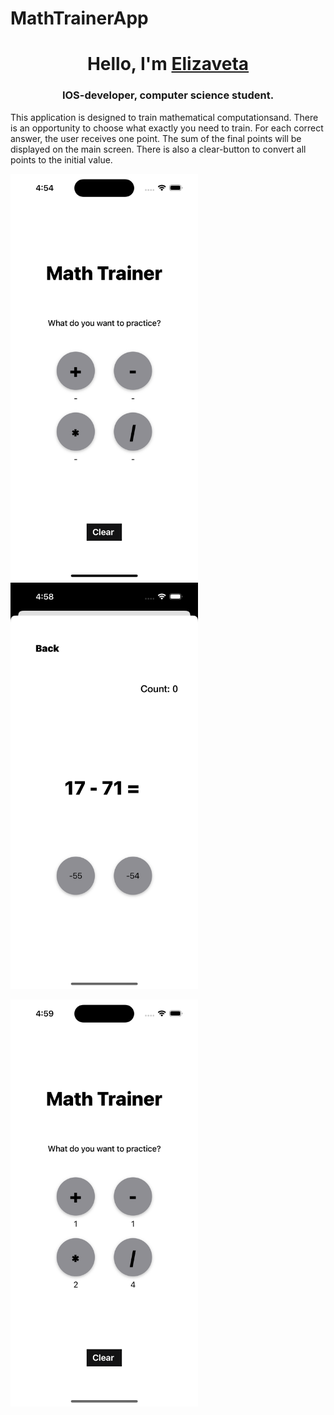 # MathTrainerApp

<h1 align="center">Hello, I'm <a href="https://github.com/efrosinina" target="_blank">Elizaveta</a> 
<h3 align="center">IOS-developer, computer science student.</h3>

This application is designed to train mathematical computationsand. There is an opportunity to choose what exactly you need to train.
For each correct answer, the user receives one point. The sum of the final points will be displayed on the main screen. There is also a clear-button to convert all points to the initial value.

<img src="https://github.com/efrosinina/MathTrainerApp/blob/main/Simulator%20Screenshot%20-%20iPhone%2014%20Pro%20-%202023-05-21%20at%2016.54.07.png" width="300"> <img src="https://github.com/efrosinina/MathTrainerApp/blob/main/Simulator%20Screenshot%20-%20iPhone%2014%20Pro%20-%202023-05-21%20at%2016.58.34.png" width="300">

<img src="https://github.com/efrosinina/MathTrainerApp/blob/main/Simulator%20Screenshot%20-%20iPhone%2014%20Pro%20-%202023-05-21%20at%2016.59.15.png" width="300">



